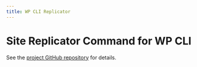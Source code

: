 ```yaml
---
title: WP CLI Replicator
---
```


# Site Replicator Command for WP CLI

See the [project GitHub repository](https://github.com/wpsh/wp-cli-replicator) for details.
